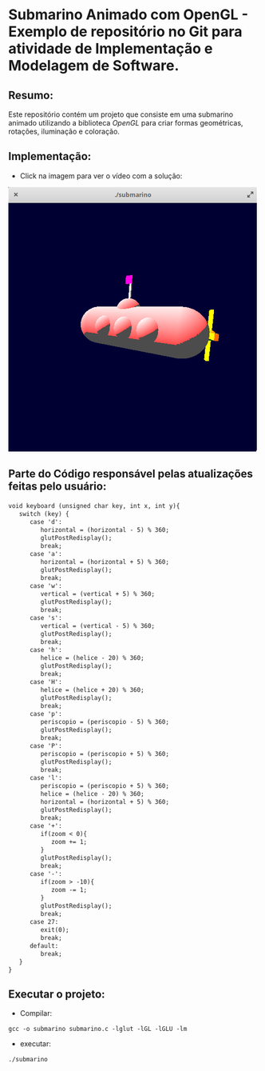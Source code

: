 # Submarino Animado com OpenGL - Exemplo de repositório no Git para atividade de Implementação e Modelagem de Software.

## Resumo:

Este repositório contém um projeto que consiste em uma submarino animado utilizando a biblioteca _OpenGL_ para criar formas geométricas, rotações, iluminação e coloração.

## Implementação:
- Click na imagem para ver o vídeo com a solução:
 
[![Watch the video](imagens/Submarino.png)](https://drive.google.com/file/d/173O6s6p6NiTC00Nx8k9IzPpxKxt9HhI5/view?usp=sharing)

## Parte do Código responsável pelas atualizações feitas pelo usuário: 

```
void keyboard (unsigned char key, int x, int y){
   switch (key) {
      case 'd':
         horizontal = (horizontal - 5) % 360;
         glutPostRedisplay();
         break;
      case 'a':
         horizontal = (horizontal + 5) % 360;
         glutPostRedisplay();
         break;
      case 'w':
         vertical = (vertical + 5) % 360;
         glutPostRedisplay();
         break;
      case 's':
         vertical = (vertical - 5) % 360;
         glutPostRedisplay();
         break;
      case 'h':
         helice = (helice - 20) % 360;
         glutPostRedisplay();
         break;
      case 'H':
         helice = (helice + 20) % 360;
         glutPostRedisplay();
         break;
      case 'p':
         periscopio = (periscopio - 5) % 360;
         glutPostRedisplay();
         break; 
      case 'P':
         periscopio = (periscopio + 5) % 360;
         glutPostRedisplay();
         break;
      case 'l':
         periscopio = (periscopio + 5) % 360;
         helice = (helice - 20) % 360;
         horizontal = (horizontal + 5) % 360;
         glutPostRedisplay();
         break;
      case '+':
         if(zoom < 0){
            zoom += 1;
         }
         glutPostRedisplay();
         break;
      case '-':
         if(zoom > -10){
            zoom -= 1;
         }
         glutPostRedisplay();
         break;
      case 27:
         exit(0);
         break;
      default:
         break;
   }
}
```


## Executar o projeto:

- Compilar:
```
gcc -o submarino submarino.c -lglut -lGL -lGLU -lm
```
- executar:

```
./submarino
```
